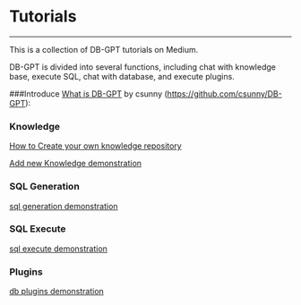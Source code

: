 # Tutorials
-------------

This is a collection of DB-GPT tutorials on Medium.  

DB-GPT is divided into several functions, including chat with knowledge base, execute SQL, chat with database, and execute plugins.

###Introduce
[What is DB-GPT](https://www.youtube.com/watch?v=QszhVJerc0I)  by csunny (https://github.com/csunny/DB-GPT):

### Knowledge

[How to Create your own knowledge repository](https://db-gpt.readthedocs.io/en/latest/modules/knownledge.html)

[Add new Knowledge demonstration](../../assets/new_knownledge_en.gif)

### SQL Generation
[sql generation demonstration](../../assets/demo_en.gif)

### SQL Execute
[sql execute demonstration](../../assets/auto_sql_en.gif)


### Plugins
[db plugins demonstration](../../assets/dbgpt_bytebase_plugin.gif)